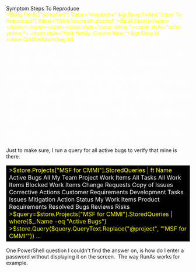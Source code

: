  Symptom Steps To Reproduce <span style="color: yellow;">&gt;$bug.Fields["Symptom"].Value="Headache" &gt;$bug.Fields["Steps To Reproduce"].Value="Drink too much alcohol" &gt;$bud.Save()</span></span></span><span><span style="color: white;"><span style="color: yellow;"> <span style="font-family: Courier New;">&gt;$bug.Id <span style="color: #ffffff;">183</span> &gt;$store.GetWorkItem($bug.Id) <span style="color: white;">Id : 183 Uri : vstfs:///WorkItemTracking/WorkItem/183 Revision : 1 Revisions : {Microsoft.TeamFoundation.WorkItemTracking.Client.Revision} Attachments : {} Links : {} Store : Microsoft.TeamFoundation.WorkItemTracking.Client.WorkItemStore Title : The application isn't working State : Proposed Reason : New Rev : 1 Description : History : ChangedBy : Mark Michaelis (Administrator) RevisedDate : 1/1/0001 12:00:00 AM ChangedDate : 9/26/2006 2:49:10 AM CreatedDate : 9/26/2006 2:49:10 AM CreatedBy : Mark Michaelis (Administrator) NodeName : MSF for CMMI AreaPath : MSF for CMMI AreaId : 153 IterationPath : MSF for CMMI IterationId : 153 ExternalLinkCount : 0 HyperLinkCount : 0 AttachedFileCount : 0 RelatedLinkCount : 0 IsOpen : True IsPartialOpen : False IsReadOnlyOpen : False Fields : {Title, State, Rev, Changed By...} Type : Microsoft.TeamFoundation.WorkItemTracking.Client.WorkItemType Project : Microsoft.TeamFoundation.WorkItemTracking.Client.Project IsDirty : False DisplayForm : DisplayForm : &lt;FORM&gt; &lt;...&gt; &lt;/FORM&gt;</span></span></span></span></span><span style="font-family: Courier New;"></span></td></tr></tbody></table>

Just to make sure, I run a query for all active bugs to verify that mine is there.

<table style="color: yellow; background-color: black;"><tbody><tr><td><span>&gt;$store.Projects["MSF for CMMI"].StoredQueries | ft Name <span style="color: #ffffff;">Active Bugs All My Team Project Work Items All Tasks All Work Items Blocked Work Items Change Requests Copy of Issues Corrective Actions Customer Requirements Development Tasks Issues Mitigation Action Status My Work Items Product Requirements Resolved Bugs Reviews Risks <span style="color: yellow;">&gt;$query=$store.Projects["MSF for CMMI"].StoredQueries | where{$_.Name -eq "Active Bugs"} &gt;$store.Query($query.QueryText.Replace("@project", "'MSF for CMMI'")) <span style="color: white;">...</span></span></span><span style="color: white;"><span style="color: yellow;"><span style="color: #ffffff;"><span style="color: yellow;"></span></span></span></span></span></td></tr></tbody></table>

One PowerShell question I couldn't find the answer on, is how do I enter a password without displaying it on the screen.  The way RunAs works for example.
